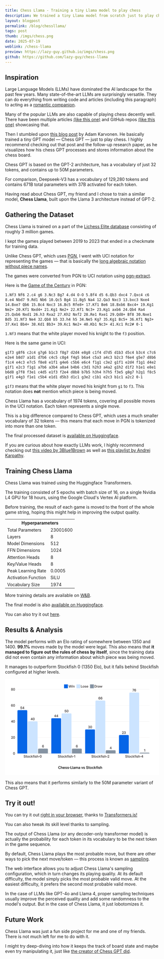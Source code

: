 ```yaml
---
title: Chess Llama - Training a tiny Llama model to play chess
description: We trained a tiny Llama model from scratch just to play chess!
layout: blogpost
permalink: /blog/chessllama/
tags: post
thumb: /imgs/chess.png
date: 2025-07-19
weblink: /chess-llama
preview: https://lazy-guy.github.io/imgs/chess.png
github: https://github.com/lazy-guy/chess-llama
---
```


## Inspiration

Large Language Models (LLMs) have dominated the AI landscape for the past few years. Many state-of-the-art LLMs are surprisingly versatile. They can do everything from writing code and articles (including this paragraph) to acting as a <a href="https://www.theverge.com/news/706988/elon-musk-ai-bot-grok-supergrok-anime-companion-ani-rudy" target="_blank">romantic companion</a>.

Many of the popular LLMs are also capable of playing chess decently well. There have been multiple articles <a href="https://nicholas.carlini.com/writing/2023/chess-llm.html" target="_blank">(like this one)</a> and GitHub repos <a href="https://github.com/adamkarvonen/chess_gpt_eval" target="_blank">(like this one)</a> showcasing that.

Then I stumbled upon <a href="https://adamkarvonen.github.io/machine_learning/2024/01/03/chess-world-models.html" target="_blank">this blog post</a> by Adam Karvonen. He basically trained a tiny GPT model — Chess GPT — just to play chess.
I highly recommend checking out that post and the follow-up research paper, as he visualizes how his chess GPT processes and stores information about the chess board.

Chess GPT is based on the GPT-2 architecture, has a vocabulary of just 32 tokens, and contains up to 50M parameters.

For comparison, Deepseek-V3 has a vocabulary of 129,280 tokens and contains 671B total parameters with 37B activated for each token.

Having read about Chess GPT, my friend and I chose to train a similar model, **Chess Llama**, built upon the Llama 3 architecture instead of GPT-2.


## Gathering the Dataset

Chess Llama is trained on a part of the <a href="https://database.nikonoel.fr/" target="_blank">Lichess Elite database</a> consisting of roughly 3 million games.

I kept the games played between 2019 to 2023 that ended in a checkmate for training data.

Unlike Chess GPT, which uses <a href="https://en.wikipedia.org/wiki/Algebraic_notation_(chess)#PGN" target="_blank">PGN</a>, I went with UCI notation for representing the games — that is basically the <a href="https://en.wikipedia.org/wiki/Algebraic_notation_(chess)#Long_algebraic_notation" target="_blank">long algebraic notation without piece names</a>.

The games were converted from PGN to UCI notation using <a href="https://www.cs.kent.ac.uk/people/staff/djb/pgn-extract/" target="_blank">pgn-extract</a>.

Here is the <a href="https://en.wikipedia.org/wiki/Game_of_the_Century_(chess)" target="_blank">Game of the Century</a> in PGN:

```pgn
1.Nf3 Nf6 2.c4 g6 3.Nc3 Bg7 4.d4 O-O 5.Bf4 d5 6.Qb3 dxc4 7.Qxc4 c6 8.e4 Nbd7 9.Rd1 Nb6 10.Qc5 Bg4 11.Bg5 Na4 12.Qa3 Nxc3 13.bxc3 Nxe4 14.Bxe7 Qb6 15.Bc4 Nxc3 16.Bc5 Rfe8+ 17.Kf1 Be6 18.Bxb6 Bxc4+ 19.Kg1 Ne2+ 20.Kf1 Nxd4+ 21.Kg1 Ne2+ 22.Kf1 Nc3+ 23.Kg1 axb6 24.Qb4 Ra4 25.Qxb6 Nxd1 26.h3 Rxa2 27.Kh2 Nxf2 28.Re1 Rxe1 29.Qd8+ Bf8 30.Nxe1 Bd5 31.Nf3 Ne4 32.Qb8 b5 33.h4 h5 34.Ne5 Kg7 35.Kg1 Bc5+ 36.Kf1 Ng3+ 37.Ke1 Bb4+ 38.Kd1 Bb3+ 39.Kc1 Ne2+ 40.Kb1 Nc3+ 41.Kc1 Rc2# 0-1
```

`1.Nf3` means that the white player moved his knight to the `f3` position.

Here is the same game in UCI:

```uci
g1f3 g8f6 c2c4 g7g6 b1c3 f8g7 d2d4 e8g8 c1f4 d7d5 d1b3 d5c4 b3c4 c7c6 e2e4 b8d7 a1d1 d7b6 c4c5 c8g4 f4g5 b6a4 c5a3 a4c3 b2c3 f6e4 g5e7 d8b6 f1c4 e4c3 e7c5 f8e8 e1f1 g4e6 c5b6 e6c4 f1g1 c3e2 g1f1 e2d4 f1g1 d4e2 g1f1 e2c3 f1g1 a7b6 a3b4 a8a4 b4b6 c3d1 h2h3 a4a2 g1h2 d1f2 h1e1 e8e1 b6d8 g7f8 f3e1 c4d5 e1f3 f2e4 d8b8 b7b5 h3h4 h7h5 f3e5 g8g7 h2g1 f8c5 g1f1 e4g3 f1e1 c5b4 e1d1 d5b3 d1c1 g3e2 c1b1 e2c3 b1c1 a2c2 0-1
```

`g1f3` means that the white player moved his knight from `g1` to `f3`. This notation does **not** mention which piece is being moved.

Chess Llama has a vocabulary of 1974 tokens, covering all possible moves in the UCI notation. Each token represents a single move.

This is a big difference compared to Chess GPT, which uses a much smaller vocabulary of 32 tokens — this means that each move in PGN is tokenized into more than one token.

The final processed dataset is <a href="https://huggingface.co/datasets/lazy-guy12/checkmate2" target="_blank">available on Huggingface</a>.

If you are curious about how exactly LLMs work, I highly recommend checking out <a href="https://youtu.be/LPZh9BOjkQs?si=0OeT5dDdM9IqF4Hz" target="_blank">this video by 3Blue1Brown</a> as well as <a href="https://youtube.com/playlist?list=PLAqhIrjkxbuWI23v9cThsA9GvCAUhRvKZ&si=3heAsDRl2YewfJEN" target="_blank">this playlist by Andrej Karpathy</a>.


## Training Chess Llama

Chess Llama was trained using the Huggingface Transformers.

The training consisted of 5 epochs with batch size of 16, on a single Nvidia L4 GPU for 18 hours, using the Google Cloud's Vertex AI platform.

Before training, the result of each game is moved to the front of the whole game string, hoping this might help in improving the output quality.

<table>
	<tr>
		<th colspan="2">Hyperparameters</th>
	</tr>
	<tr>
		<td>Total Parameters</td>
		<td>23001600</td>
	</tr>
	<tr>
		<td>Layers</td>
		<td>8</td>
	</tr>
	<tr>
		<td>Model Dimensions</td>
		<td>512</td>
	</tr>
	<tr>
		<td>FFN Dimensions</td>
		<td>1024</td>
	</tr>
	<tr>
		<td>Attention Heads</td>
		<td>8</td>
	</tr>
	<tr>
		<td>Key/Value Heads</td>
		<td>8</td>
	</tr>
	<tr>
		<td>Peak Learning Rate</td>
		<td>0.0005</td>
	</tr>
	<tr>
		<td>Activation Function</td>
		<td>SiLU</td>
	</tr>
	<tr>
		<td>Vocabulary Size</td>
		<td>1974</td>
	</tr>
</table>

More training details are available on <a href="https://wandb.ai/devmadhursaini-panjab-university/Chess-Llama/groups/Final/workspace" target="_blank">W&B</a>.

The final model is also <a href="https://huggingface.co/lazy-guy12/chess-llama" target="_blank">available on Huggingface</a>.

You can also try it out <a href="/chess-llama" target="_blank">here</a>.

## Results & Analysis

The model performs with an Elo rating of somewhere between 1350 and 1400. **99.1%** moves made by the model were legal. This also means that **it managed to figure out the rules of chess by itself**, since the training data did not even contain any information about which piece was being moved.

It manages to outperform Stockfish 0 (1350 Elo), but it falls behind Stockfish configured at higher levels.

<img src="/imgs/vs.png" alt="Chess-Llama vs Stockfish" />

This also means that it performs similarly to the 50M parameter variant of Chess GPT.

## Try it out!

You can try it out <a href="/chess-llama" target="_blank">right in your browser</a>, thanks to <a href="https://huggingface.co/docs/transformers.js/en/index" target="_blank">Transformers.js!</a>

You can also tweak its skill level thanks to sampling.

The output of Chess Llama (or any decoder-only transformer model) is actually the probability for each token in its vocabulary to be the next token in the game sequence.

By default, Chess Llama plays the most probable move, but there are other ways to pick the next move/token — this process is known as <a href="https://gist.github.com/kalomaze/4473f3f975ff5e5fade06e632498f73e" target="_blank">sampling</a>.

The web interface allows you to adjust Chess Llama's sampling configuration, which in turn changes its playing quality. At its default difficulty, the model simply picks the most probable valid move. At the easiest difficulty, it prefers the second most probable valid move.

In the case of LLMs like GPT-4o and Llama 4, proper sampling techniques usually improve the perceived quality and add some randomness to the model's output. But in the case of Chess Llama, it just lobotomizes it.

## Future Work

Chess Llama was just a fun side project for me and one of my friends. There is not much left for me to do with it.

I might try deep-diving into how it keeps the track of board state and maybe even try manipulating it, just like <a href="https://adamkarvonen.github.io/machine_learning/2024/03/20/chess-gpt-interventions.html" target="_blank">the creator of Chess GPT did</a>.